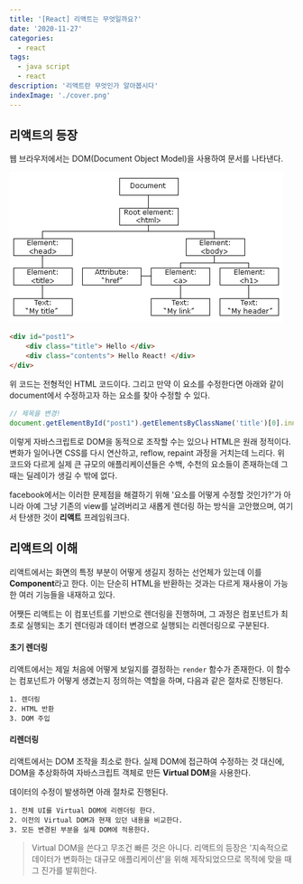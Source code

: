 ```yaml
---
title: '[React] 리액트는 무엇일까요?'
date: '2020-11-27'
categories:
  - react
tags:
  - java script
  - react
description: '리액트란 무엇인가 알아봅시다'
indexImage: './cover.png'
---
```


## 리액트의 등장  

웹 브라우저에서는 DOM(Document Object Model)을 사용하여 문서를 나타낸다.

![DOM](./DOM_tree.gif)  

``` html
<div id="post1">
	<div class="title"> Hello </div>
	<div class="contents"> Hello React! </div>
</div>
```

위 코드는 전형적인 HTML 코드이다.
그리고 만약 이 요소를 수정한다면 아래와 같이 document에서 수정하고자 하는 요소를 찾아 수정할 수 있다.

``` javascript
// 제목을 변경!
document.getElementById("post1").getElementsByClassName('title')[0].innerHTML = 'Good Bye!'
```

이렇게 자바스크립트로 DOM을 동적으로 조작할 수는 있으나 HTML은 원래 정적이다. 
변화가 일어나면 CSS를 다시 연산하고, reflow, repaint 과정을 거치는데 느리다.
위 코드와 다르게 실제 큰 규모의 애플리케이션들은 수백, 수천의 요소들이 존재하는데 그 때는 딜레이가 생길 수 밖에 없다.  

facebook에서는 이러한 문제점을 해결하기 위해 '요소를 어떻게 수정할 것인가?'가 아니라 
아예 그냥 기존의 view를 날려버리고 새롭게 렌더링 하는 방식을 고안했으며, 
여기서 탄생한 것이 **리액트** 프레임워크다.


## 리액트의 이해  

리액트에서는 화면의 특정 부분이 어떻게 생길지 정하는 선언체가 있는데 이를 **Component**라고 한다. 
이는 단순히 HTML을 반환하는 것과는 다르게 재사용이 가능한 여러 기능들을 내재하고 있다. 

어쨋든 리액트는 이 컴포넌트를 기반으로 렌더링을 진행하며, 
그 과정은 컴포넌트가 최초로 실행되는 초기 렌더링과 
데이터 변경으로 실행되는 리렌더링으로 구분된다. 

#### 초기 렌더링  

리액트에서는 제일 처음에 어떻게 보일지를 결정하는 ```render``` 함수가 존재한다. 
이 함수는 컴포넌트가 어떻게 생겼는지 정의하는 역할을 하며, 다음과 같은 절차로 진행된다.  

	1. 렌더링
	2. HTML 반환
	3. DOM 주입

#### 리렌더링  

리액트에서는 DOM 조작을 최소로 한다. 
실제 DOM에 접근하여 수정하는 것 대신에, 
DOM을 추상화하여 자바스크립트 객체로 만든 **Virtual DOM**을 사용한다. 

데이터의 수정이 발생하면 아래 절차로 진행된다.  

	1. 전체 UI를 Virtual DOM에 리렌더링 한다.
	2. 이전의 Virtual DOM과 현재 있던 내용을 비교한다.
	3. 모든 변경된 부분을 실제 DOM에 적용한다.

> Virtual DOM을 쓴다고 무조건 빠른 것은 아니다. 리액트의 등장은 '지속적으로 데이터가 변화하는 대규모 애플리케이션'을 위해 제작되었으므로 목적에 맞을 때 그 진가를 발휘한다.